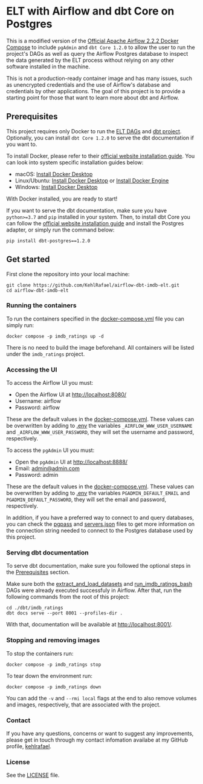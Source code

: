# ELT with Airflow and dbt Core on Postgres

This is a modified version of the [Official Apache Airflow 2.2.2 Docker Compose](https://airflow.apache.org/docs/apache-airflow/2.2.2/start/docker.html) to include `pgAdmin` and `dbt Core 1.2.0` to allow the user to run the project's DAGs as well as query the Airflow Postgres database to inspect the data generated by the ELT process without relying on any other software installed in the machine.

This is not a production-ready container image and has many issues, such as unencrypted credentials and the use of Airflow's database and credentials by other applications. The goal of this project is to provide a starting point for those that want to learn more about dbt and Airflow.

## Prerequisites
This project requires only Docker to run the [ELT DAGs](dags) and [dbt project](dbt). Optionally, you can install `dbt Core 1.2.0` to serve the dbt documentation if you want to.

To install Docker, please refer to their [official website installation guide](https://docs.docker.com/get-docker/). You can look into system specific installation guides below:
- macOS: [Install Docker Desktop](https://docs.docker.com/desktop/install/mac-install/)
- Linux/Ubuntu: [Install Docker Desktop](https://docs.docker.com/desktop/install/linux-install/) or [Install Docker Engine](https://docs.docker.com/engine/install/)
- Windows: [Install Docker Desktop](https://docs.docker.com/desktop/install/windows-install/)

With Docker installed, you are ready to start!

If you want to serve the dbt documentation, make sure you have `python>=3.7` and `pip` installed in your system. Then, to install dbt Core you can follow the [official website installation guide](https://docs.getdbt.com/docs/core/pip-install) and install the Postgres adapter, or simply run the command below:
```
pip install dbt-postgres==1.2.0
```

## Get started
First clone the repository into your local machine:
```
git clone https://github.com/KehlRafael/airflow-dbt-imdb-elt.git
cd airflow-dbt-imdb-elt
```

### Running the containers
To run the containers specified in the [docker-compose.yml](docker-compose.yml) file you can simply run:
```
docker compose -p imdb_ratings up -d
```
There is no need to build the image beforehand. All containers will be listed under the `imdb_ratings` project.

### Accessing the UI
To access the Airflow UI you must:
- Open the Airflow UI at [http://localhost:8080/](http://localhost:8080/)
- Username: airflow
- Password: airflow

These are the default values in the [docker-compose.yml](docker-compose.yml). These values can be overwritten by adding to [.env](.env) the variables `_AIRFLOW_WWW_USER_USERNAME` and `_AIRFLOW_WWW_USER_PASSWORD`, they will set the username and password, respectively.

To access the `pgAdmin` UI you must:
- Open the `pgAdmin` UI at [http://localhost:8888/](http://localhost:8888/)
- Email: admin@admin.com
- Password: admin

These are the default values in the [docker-compose.yml](docker-compose.yml). These values can be overwritten by adding to [.env](.env) the variables `PGADMIN_DEFAULT_EMAIL` and `PGADMIN_DEFAULT_PASSWORD`, they will set the email and password, respectively.

In addition, if you have a preferred way to connect to and query databases, you can check the [pgpass](pgpass) and [servers.json](servers.json) files to get more information on the connection string needed to connect to the Postgres database used by this project.

### Serving dbt documentation
To serve dbt documentation, make sure you followed the optional steps in the [Prerequisites](#prerequisites) section.

Make sure both the [extract_and_load_datasets](./dags/extract_and_load_datasets.py) and [run_imdb_ratings_bash](./dags/run_imdb_ratings_dbt_bash.py) DAGs were already executed successfuly in Airflow. After that, run the following commands from the root of this project:
```
cd ./dbt/imdb_ratings
dbt docs serve --port 8001 --profiles-dir .
```
With that, documentation will be available at [http://localhost:8001/](http://localhost:8001/).

### Stopping and removing images
To stop the containers run:
```
docker compose -p imdb_ratings stop
```
To tear down the environment run:
```
docker compose -p imdb_ratings down
```
You can add the `-v` and `--rmi local` flags at the end to also remove volumes and images, respectively, that are associated with the project.

### Contact
If you have any questions, concerns or want to suggest any improvements, please get in touch through my contact infomation availabe at my GitHub profile, [kehlrafael](https://github.com/kehlrafael).

### License
See the [LICENSE](LICENSE) file.

